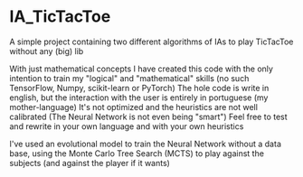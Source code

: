# IA_TicTacToe
A simple project containing two different algorithms of IAs to play TicTacToe without any (big) lib

With just mathematical concepts I have created this code with the only intention to train my "logical" and "mathematical" skills (no such TensorFlow, Numpy, scikit-learn or PyTorch)
The hole code is write in english, but the interaction with the user is entirely in portuguese (my mother-language)
It's not optimized and the heuristics are not well calibrated (The Neural Network is not even being "smart")
Feel free to test and rewrite in your own language and with your own heuristics

I've used an evolutional model to train the Neural Network without a data base, using the Monte Carlo Tree Search (MCTS) to play against the subjects (and against the player if it wants)
